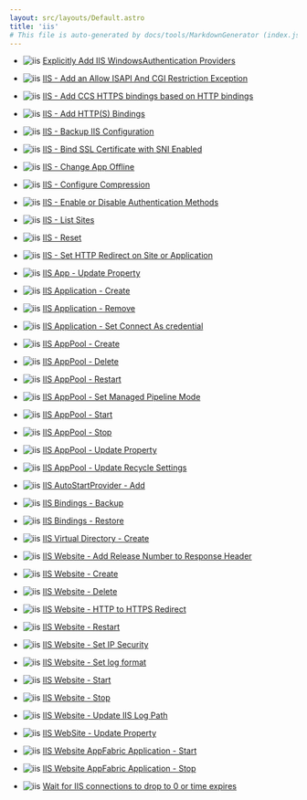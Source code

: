 ```yaml
---
layout: src/layouts/Default.astro
title: 'iis'
# This file is auto-generated by docs/tools/MarkdownGenerator (index.js)
---
```


<ul>

<li>

![iis](https://i.octopus.com/library/step-templates/iis.png) [Explicitly Add IIS WindowsAuthentication Providers](/iis/explicitly-add-iis-windowsauthentication-providers/)

</li>
        
<li>

![iis](https://i.octopus.com/library/step-templates/iis.png) [IIS - Add an Allow ISAPI And CGI Restriction Exception](/iis/iis-add-an-allow-isapi-and-cgi-restriction-exception/)

</li>
        
<li>

![iis](https://i.octopus.com/library/step-templates/iis.png) [IIS - Add CCS HTTPS bindings based on HTTP bindings](/iis/iis-add-ccs-https-bindings-based-on-http-bindings/)

</li>
        
<li>

![iis](https://i.octopus.com/library/step-templates/iis.png) [IIS - Add HTTP(S) Bindings](/iis/iis-add-http(s)-bindings/)

</li>
        
<li>

![iis](https://i.octopus.com/library/step-templates/iis.png) [IIS - Backup IIS Configuration](/iis/iis-backup-iis-configuration/)

</li>
        
<li>

![iis](https://i.octopus.com/library/step-templates/iis.png) [IIS - Bind SSL Certificate with SNI Enabled](/iis/iis-bind-ssl-certificate-with-sni-enabled/)

</li>
        
<li>

![iis](https://i.octopus.com/library/step-templates/iis.png) [IIS - Change App Offline](/iis/iis-change-app-offline/)

</li>
        
<li>

![iis](https://i.octopus.com/library/step-templates/iis.png) [IIS - Configure Compression](/iis/iis-configure-compression/)

</li>
        
<li>

![iis](https://i.octopus.com/library/step-templates/iis.png) [IIS - Enable or Disable Authentication Methods](/iis/iis-enable-or-disable-authentication-methods/)

</li>
        
<li>

![iis](https://i.octopus.com/library/step-templates/iis.png) [IIS - List Sites](/iis/iis-list-sites/)

</li>
        
<li>

![iis](https://i.octopus.com/library/step-templates/iis.png) [IIS - Reset](/iis/iis-reset/)

</li>
        
<li>

![iis](https://i.octopus.com/library/step-templates/iis.png) [IIS - Set HTTP Redirect on Site or Application](/iis/iis-set-http-redirect-on-site-or-application/)

</li>
        
<li>

![iis](https://i.octopus.com/library/step-templates/iis.png) [IIS App - Update Property](/iis/iis-app-update-property/)

</li>
        
<li>

![iis](https://i.octopus.com/library/step-templates/iis.png) [IIS Application - Create](/iis/iis-application-create/)

</li>
        
<li>

![iis](https://i.octopus.com/library/step-templates/iis.png) [IIS Application - Remove](/iis/iis-application-remove/)

</li>
        
<li>

![iis](https://i.octopus.com/library/step-templates/iis.png) [IIS Application - Set Connect As credential](/iis/iis-application-set-connect-as-credential/)

</li>
        
<li>

![iis](https://i.octopus.com/library/step-templates/iis.png) [IIS AppPool - Create](/iis/iis-apppool-create/)

</li>
        
<li>

![iis](https://i.octopus.com/library/step-templates/iis.png) [IIS AppPool - Delete](/iis/iis-apppool-delete/)

</li>
        
<li>

![iis](https://i.octopus.com/library/step-templates/iis.png) [IIS AppPool - Restart](/iis/iis-apppool-restart/)

</li>
        
<li>

![iis](https://i.octopus.com/library/step-templates/iis.png) [IIS AppPool - Set Managed Pipeline Mode](/iis/iis-apppool-set-managed-pipeline-mode/)

</li>
        
<li>

![iis](https://i.octopus.com/library/step-templates/iis.png) [IIS AppPool - Start](/iis/iis-apppool-start/)

</li>
        
<li>

![iis](https://i.octopus.com/library/step-templates/iis.png) [IIS AppPool - Stop](/iis/iis-apppool-stop/)

</li>
        
<li>

![iis](https://i.octopus.com/library/step-templates/iis.png) [IIS AppPool - Update Property](/iis/iis-apppool-update-property/)

</li>
        
<li>

![iis](https://i.octopus.com/library/step-templates/iis.png) [IIS AppPool - Update Recycle Settings](/iis/iis-apppool-update-recycle-settings/)

</li>
        
<li>

![iis](https://i.octopus.com/library/step-templates/iis.png) [IIS AutoStartProvider - Add](/iis/iis-autostartprovider-add/)

</li>
        
<li>

![iis](https://i.octopus.com/library/step-templates/iis.png) [IIS Bindings - Backup](/iis/iis-bindings-backup/)

</li>
        
<li>

![iis](https://i.octopus.com/library/step-templates/iis.png) [IIS Bindings - Restore](/iis/iis-bindings-restore/)

</li>
        
<li>

![iis](https://i.octopus.com/library/step-templates/iis.png) [IIS Virtual Directory - Create](/iis/iis-virtual-directory-create/)

</li>
        
<li>

![iis](https://i.octopus.com/library/step-templates/iis.png) [IIS Website - Add Release Number to Response Header](/iis/iis-website-add-release-number-to-response-header/)

</li>
        
<li>

![iis](https://i.octopus.com/library/step-templates/iis.png) [IIS Website - Create](/iis/iis-website-create/)

</li>
        
<li>

![iis](https://i.octopus.com/library/step-templates/iis.png) [IIS Website - Delete](/iis/iis-website-delete/)

</li>
        
<li>

![iis](https://i.octopus.com/library/step-templates/iis.png) [IIS Website - HTTP to HTTPS Redirect](/iis/iis-website-http-to-https-redirect/)

</li>
        
<li>

![iis](https://i.octopus.com/library/step-templates/iis.png) [IIS Website - Restart](/iis/iis-website-restart/)

</li>
        
<li>

![iis](https://i.octopus.com/library/step-templates/iis.png) [IIS Website - Set IP Security](/iis/iis-website-set-ip-security/)

</li>
        
<li>

![iis](https://i.octopus.com/library/step-templates/iis.png) [IIS Website - Set log format](/iis/iis-website-set-log-format/)

</li>
        
<li>

![iis](https://i.octopus.com/library/step-templates/iis.png) [IIS Website - Start](/iis/iis-website-start/)

</li>
        
<li>

![iis](https://i.octopus.com/library/step-templates/iis.png) [IIS Website - Stop](/iis/iis-website-stop/)

</li>
        
<li>

![iis](https://i.octopus.com/library/step-templates/iis.png) [IIS Website - Update IIS Log Path](/iis/iis-website-update-iis-log-path/)

</li>
        
<li>

![iis](https://i.octopus.com/library/step-templates/iis.png) [IIS WebSite - Update Property](/iis/iis-website-update-property/)

</li>
        
<li>

![iis](https://i.octopus.com/library/step-templates/iis.png) [IIS Website AppFabric Application - Start](/iis/iis-website-appfabric-application-start/)

</li>
        
<li>

![iis](https://i.octopus.com/library/step-templates/iis.png) [IIS Website AppFabric Application - Stop](/iis/iis-website-appfabric-application-stop/)

</li>
        
<li>

![iis](https://i.octopus.com/library/step-templates/iis.png) [Wait for IIS connections to drop to 0 or time expires](/iis/wait-for-iis-connections-to-drop-to-0-or-time-expires/)

</li>
        
</ul>
